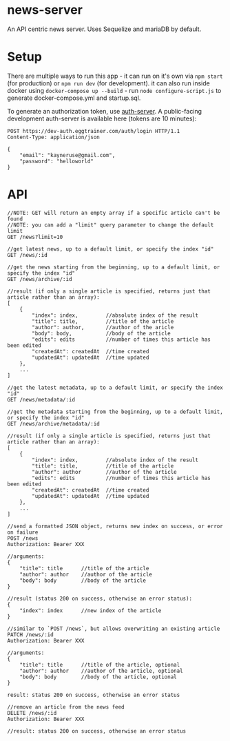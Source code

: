 # news-server

An API centric news server. Uses Sequelize and mariaDB by default.

# Setup

There are multiple ways to run this app - it can run on it's own via `npm start` (for production) or `npm run dev` (for development). it can also run inside docker using `docker-compose up --build` - run `node configure-script.js` to generate docker-compose.yml and startup.sql.

To generate an authorization token, use [auth-server](https://github.com/krgamestudios/auth-server). A public-facing development auth-server is available here (tokens are 10 minutes):

```
POST https://dev-auth.eggtrainer.com/auth/login HTTP/1.1
Content-Type: application/json

{
	"email": "kayneruse@gmail.com",
	"password": "helloworld"
}
```

# API

```
//NOTE: GET will return an empty array if a specific article can't be found
//NOTE: you can add a "limit" query parameter to change the default limit
GET /news?limit=10

//get latest news, up to a default limit, or specify the index "id"
GET /news/:id

//get the news starting from the beginning, up to a default limit, or specify the index "id"
GET /news/archive/:id

//result (if only a single article is specified, returns just that article rather than an array):
[
	{
		"index": index,			//absolute index of the result
		"title": title,			//title of the article
		"author": author,		//author of the aricle
		"body": body,			//body of the article
		"edits": edits			//number of times this article has been edited
		"createdAt": createdAt	//time created
		"updatedAt": updatedAt	//time updated
	},
	...
]

//get the latest metadata, up to a default limit, or specify the index "id"
GET /news/metadata/:id

//get the metadata starting from the beginning, up to a default limit, or specify the index "id"
GET /news/archive/metadata/:id

//result (if only a single article is specified, returns just that article rather than an array):
[
	{
		"index": index,			//absolute index of the result
		"title": title,			//title of the article
		"author": author		//author of the article
		"edits": edits			//number of times this article has been edited
		"createdAt": createdAt	//time created
		"updatedAt": updatedAt	//time updated
	},
	...
]

//send a formatted JSON object, returns new index on success, or error on failure
POST /news
Authorization: Bearer XXX

//arguments:
{
	"title": title		//title of the article
	"author": author	//author of the article
	"body": body		//body of the article
}

//result (status 200 on success, otherwise an error status):
{
	"index": index		//new index of the article
}

//similar to `POST /news`, but allows overwriting an existing article
PATCH /news/:id
Authorization: Bearer XXX

//arguments:
{
	"title": title		//title of the article, optional
	"author": author	//author of the article, optional
	"body": body		//body of the article, optional
}

result: status 200 on success, otherwise an error status

//remove an article from the news feed
DELETE /news/:id
Authorization: Bearer XXX

//result: status 200 on success, otherwise an error status
```
